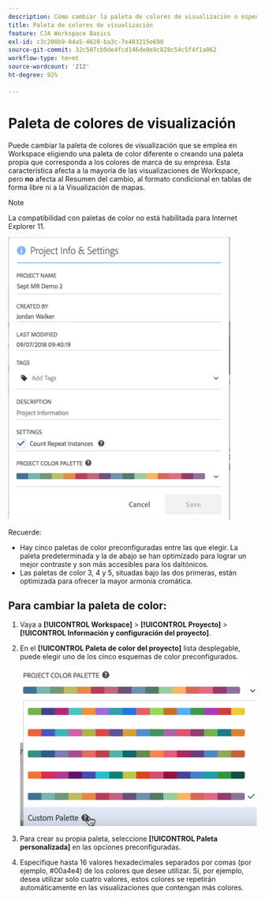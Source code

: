 ```yaml
---
description: Cómo cambiar la paleta de colores de visualización o especificar su propia paleta de color a medida.
title: Paleta de colores de visualización
feature: CJA Workspace Basics
exl-id: c3c208b9-84a5-4620-ba3c-7e483215e698
source-git-commit: 32c507cb9de4fcd146de0e9c828c54c5f4f1a062
workflow-type: tm+mt
source-wordcount: '212'
ht-degree: 92%

---
```


# Paleta de colores de visualización

Puede cambiar la paleta de colores de visualización que se emplea en Workspace eligiendo una paleta de color diferente o creando una paleta propia que corresponda a los colores de marca de su empresa. Esta característica afecta a la mayoría de las visualizaciones de Workspace, pero **no** afecta al Resumen del cambio, al formato condicional en tablas de forma libre ni a la Visualización de mapas.

>[!NOTE]
>
>La compatibilidad con paletas de color no está habilitada para Internet Explorer 11.

![](assets/color_palettes.png)

Recuerde:

* Hay cinco paletas de color preconfiguradas entre las que elegir. La paleta predeterminada y la de abajo se han optimizado para lograr un mejor contraste y son más accesibles para los daltónicos.
* Las paletas de color 3, 4 y 5, situadas bajo las dos primeras, están optimizada para ofrecer la mayor armonía cromática.

## Para cambiar la paleta de color:

1. Vaya a **[!UICONTROL Workspace]** > **[!UICONTROL Proyecto]** > **[!UICONTROL Información y configuración del proyecto]**.
1. En el **[!UICONTROL Paleta de color del proyecto]** lista desplegable, puede elegir uno de los cinco esquemas de color preconfigurados.

   ![](assets/custom_palette.png)

1. Para crear su propia paleta, seleccione **[!UICONTROL Paleta personalizada]** en las opciones preconfiguradas.
1. Especifique hasta 16 valores hexadecimales separados por comas (por ejemplo, #00a4e4) de los colores que desee utilizar. Si, por ejemplo, desea utilizar solo cuatro valores, estos colores se repetirán automáticamente en las visualizaciones que contengan más colores.
